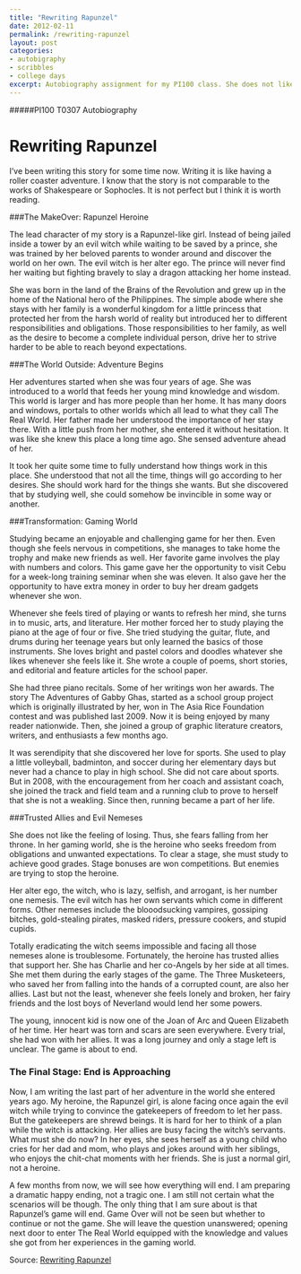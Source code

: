 ```yaml
---
title: "Rewriting Rapunzel"
date: 2012-02-11
permalink: /rewriting-rapunzel
layout: post
categories:
- autobigraphy
- scribbles
- college days
excerpt: Autobiography assignment for my PI100 class. She does not like the feeling of losing. Thus, she fears falling from her throne. In her gaming world, she is the heroine who seeks freedom from obligations and unwanted expectations.
---
```

#####PI100 T0307 Autobiography

# Rewriting Rapunzel

I’ve been writing this story for some time now. Writing it is like having a roller coaster adventure. I know that the story is not comparable to the works of Shakespeare or Sophocles. It is not perfect but I think it is worth reading.


###The MakeOver: Rapunzel Heroine

The lead character of my story is a Rapunzel-like girl. Instead of being jailed inside a tower by an evil witch while waiting to be saved by a prince, she was trained by her beloved parents to wonder around and discover the world on her own. The evil witch is her alter ego. The prince will never find her waiting but fighting bravely to slay a dragon attacking her home instead.

She was born in the land of the Brains of the Revolution and grew up in the home of the National hero of the Philippines. The simple abode where she stays with her family is a wonderful kingdom for a little princess that protected her from the harsh world of reality but introduced her to different responsibilities and obligations. Those responsibilities to her family, as well as the desire to become a complete individual person, drive her to strive harder to be able to reach beyond expectations.

###The World Outside: Adventure Begins

Her adventures started when she was four years of age. She was introduced to a world that feeds her young mind knowledge and wisdom. This world is larger and has more people than her home. It has many doors and windows, portals to other worlds which all lead to what they call The Real World. Her father made her understood the importance of her stay there. With a little push from her mother, she entered it without hesitation. It was like she knew this place a long time ago. She sensed adventure ahead of her.

It took her quite some time to fully understand how things work in this place. She understood that not all the time, things will go according to her desires. She should work hard for the things she wants. But she discovered that by studying well, she could somehow be invincible in some way or another.

###Transformation: Gaming World

Studying became an enjoyable and challenging game for her then. Even though she feels nervous in competitions, she manages to take home the trophy and make new friends as well. Her favorite game involves the play with numbers and colors. This game gave her the opportunity to visit Cebu for a week-long training seminar when she was eleven. It also gave her the opportunity to have extra money in order to buy her dream gadgets whenever she won.

Whenever she feels tired of playing or wants to refresh her mind, she turns in to music, arts, and literature. Her mother forced her to study playing the piano at the age of four or five. She tried studying the guitar, flute, and drums during her teenage years but only learned the basics of those instruments. She loves bright and pastel colors and doodles whatever she likes whenever she feels like it. She wrote a couple of poems, short stories, and editorial and feature articles for the school paper.

She had three piano recitals. Some of her writings won her awards. The story The Adventures of Gabby Ghas, started as a school group project which is originally illustrated by her, won in The Asia Rice Foundation contest and was published last 2009. Now it is being enjoyed by many reader nationwide. Then, she joined a group of graphic literature creators, writers, and enthusiasts a few months ago.

It was serendipity that she discovered her love for sports. She used to play a little volleyball, badminton, and soccer during her elementary days but never had a chance to play in high school. She did not care about sports. But in 2008, with the encouragement from her coach and assistant coach, she joined the track and field team and a running club to prove to herself that she is not a weakling. Since then, running became a part of her life.

###Trusted Allies and Evil Nemeses

She does not like the feeling of losing. Thus, she fears falling from her throne. In her gaming world, she is the heroine who seeks freedom from obligations and unwanted expectations. To clear a stage, she must study to achieve good grades. Stage bonuses are won competitions. But enemies are trying to stop the heroine.

Her alter ego, the witch, who is lazy, selfish, and arrogant, is her number one nemesis. The evil witch has her own servants which come in different forms. Other nemeses include the blooodsucking vampires, gossiping bitches, gold-stealing pirates, masked riders, pressure cookers, and stupid cupids.

Totally eradicating the witch seems impossible and facing all those nemeses alone is troublesome. Fortunately, the heroine has trusted allies that support her. She has Charlie and her co-Angels by her side at all times. She met them during the early stages of the game. The Three Musketeers, who saved her from falling into the hands of a corrupted count, are also her allies. Last but not the least, whenever she feels lonely and broken, her fairy friends and the lost boys of Neverland would lend her some powers.

The young, innocent kid is now one of the Joan of Arc and Queen Elizabeth of her time. Her heart was torn and scars are seen everywhere. Every trial, she had won with her allies. It was a long journey and only a stage left is unclear. The game is about to end.

### The Final Stage: End is Approaching

Now, I am writing the last part of her adventure in the world she entered years ago. My heroine, the Rapunzel girl, is alone facing once again the evil witch while trying to convince the gatekeepers of freedom to let her pass. But the gatekeepers are shrewd beings. It is hard for her to think of a plan while the witch is attacking. Her allies are busy facing the witch’s servants. What must she do now? In her eyes, she sees herself as a young child who cries for her dad and mom, who plays and jokes around with her siblings, who enjoys the chit-chat moments with her friends. She is just a normal girl, not a heroine.

A few months from now, we will see how everything will end. I am preparing a dramatic happy ending, not a tragic one. I am still not certain what the scenarios will be though. The only thing that I am sure about is that Rapunzel’s game will end. Game Over will not be seen but whether to continue or not the game. She will leave the question unanswered; opening next door to enter The Real World equipped with the knowledge and values she got from her experiences in the gaming world.

Source: [Rewriting Rapunzel](https://docs.google.com/document/d/15YUmJb5sTAlTKXv3dHpHzhU1YPXAxVlO9ACNpDSxJXY/preview?pli=1)